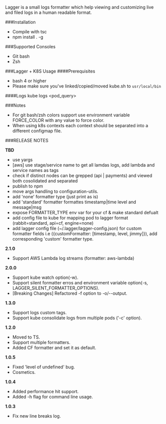 Lagger is a small logs formatter which help viewing and customizing live and filed logs in a human readable format. 


###Installation
- Compile with tsc
- npm install . -g

###Supported Consoles
- Git bash 
- Zsh

###Lagger + K8S Usage
####Prerequisites
- bash 4 or higher
- Please make sure you've linked/copied/moved kube.sh to `usr/local/bin`


####Logs
    kube logs <namespace> <pod_query> <OPTIONS>

###Notes
 - For git bash/zsh colors support use environment variable FORCE_COLOR with any value to force color.
 - When using k8s contexts each context should be separated into a different configmap file.

###RELEASE NOTES

**TBD**
 
 - use yargs
 - [aws] use stage/service name to get all lamdas logs, add lambda and service names as tags   
 - check if distinct nodes can be grepped (api | payments) and viewed both cosolidated and separated
 - publish to npm
 - move args handling to configuration-utils.
 - add 'none' formatter type (just print as is)
 - add 'standard' formatter formattes timestamp|time level and message|msg
 - expose FORMATTER_TYPE env var for your cf & make standard defualt
 - add config file to kube for mapping pod to lagger format (rabbit=standard, api=cf, engine=none) 
 - add lagger config file (~/.lagger/lagger-config.json) for custom formatter fields 
    i.e ({customFormatter: [timestamp, level, jimmy]}), add corresponding 'custom' formatter type. 

 **2.1.0**
 - Support AWS Lambda log streams (formatter: aws-lambda)

 **2.0.0**
 - Support kube watch option(-w).
 - Support silent formatter erros and environment variable option(-s, LAGGER_SILENT_FORMATTER_OPTIONS).
 - [Breaking Changes] Refactored -f option to -o/--output. 

 **1.3.0**
 - Support logs custom tags.
 - Support kube consolidate logs from multiple pods ('-c' option).  

 **1.2.0** 
  - Moved to TS.
  - Support multiple formatters.
  - Added CF formatter and set it as default.
 
 **1.0.5**
  - Fixed 'level of undefined' bug.
  - Cosmetics.
  
 **1.0.4**
 - Added performance hit support.
 - Added -h flag for command line usage.

 **1.0.3**
 - Fix new line breaks log.

 
  

